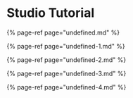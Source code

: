 # Studio Tutorial

{% page-ref page="undefined.md" %}

{% page-ref page="undefined-1.md" %}

{% page-ref page="undefined-2.md" %}

{% page-ref page="undefined-3.md" %}

{% page-ref page="undefined-4.md" %}



